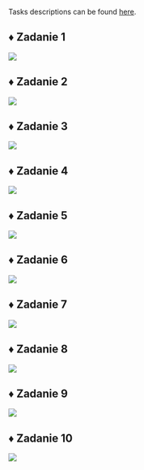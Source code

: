 <p> Tasks descriptions can be found <a href="https://github.com/YoC00lig/Introduction-to-web-applications/blob/main/lab03/lab3.pdf" > here</a>. </p>
<h2> ♦️ Zadanie 1 </h2>
<img src ="/lab03/gifs/zadanie1.gif">
<h2> ♦️ Zadanie 2 </h2>
<img src ="/lab03/gifs/zadanie2.gif">
<h2> ♦️ Zadanie 3 </h2>
<img src ="/lab03/gifs/zadanie3.gif">
<h2> ♦️ Zadanie 4 </h2>
<img src ="/lab03/gifs/zadanie4.gif">
<h2> ♦️ Zadanie 5 </h2>
<img src ="/lab03/gifs/zadanie5.gif">
<h2> ♦️ Zadanie 6 </h2>
<img src ="/lab03/gifs/zadanie6.gif">
<h2> ♦️ Zadanie 7 </h2>
<img src ="/lab03/gifs/zadanie7.gif">
<h2> ♦️ Zadanie 8 </h2>
<img src ="/lab03/gifs/zadanie8.gif">
<h2> ♦️ Zadanie 9 </h2>
<img src ="/lab03/gifs/zadanie9.gif">
<h2> ♦️ Zadanie 10 </h2>
<img src ="/lab03/gifs/zadanie10.gif">
